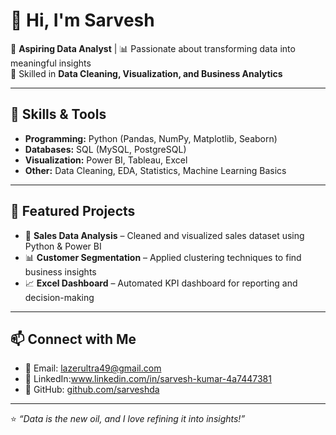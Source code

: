 # 👋 Hi, I'm Sarvesh  

🔹 **Aspiring Data Analyst** | 📊 Passionate about transforming data into meaningful insights  
🔹 Skilled in **Data Cleaning, Visualization, and Business Analytics**  

---

## 🚀 Skills & Tools  
- **Programming:** Python (Pandas, NumPy, Matplotlib, Seaborn)  
- **Databases:** SQL (MySQL, PostgreSQL)  
- **Visualization:** Power BI, Tableau, Excel  
- **Other:** Data Cleaning, EDA, Statistics, Machine Learning Basics  

---

## 📂 Featured Projects  
- 📝 **Sales Data Analysis** – Cleaned and visualized sales dataset using Python & Power BI  
- 📊 **Customer Segmentation** – Applied clustering techniques to find business insights  
- 📈 **Excel Dashboard** – Automated KPI dashboard for reporting and decision-making  

---

## 📫 Connect with Me  
- 📧 Email: lazerultra49@gmail.com
- 💼 LinkedIn:www.linkedin.com/in/sarvesh-kumar-4a7447381  
- 🐙 GitHub: [github.com/sarveshda](https://github.com/sarveshda)  

---

⭐ *“Data is the new oil, and I love refining it into insights!”*
